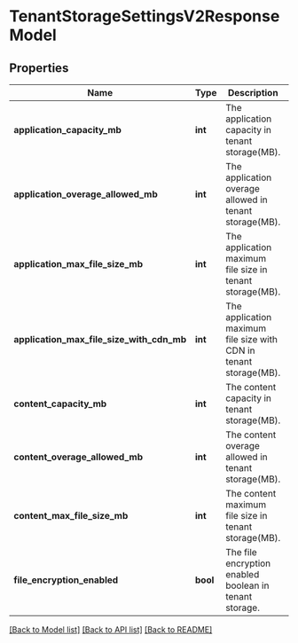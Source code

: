 # TenantStorageSettingsV2ResponseModel

## Properties
Name | Type | Description | Notes
------------ | ------------- | ------------- | -------------
**application_capacity_mb** | **int** | The application capacity in tenant storage(MB). | [optional] 
**application_overage_allowed_mb** | **int** | The application overage allowed in tenant storage(MB). | [optional] 
**application_max_file_size_mb** | **int** | The application maximum file size in tenant storage(MB). | [optional] 
**application_max_file_size_with_cdn_mb** | **int** | The application maximum file size with CDN in tenant storage(MB). | [optional] 
**content_capacity_mb** | **int** | The content capacity in tenant storage(MB). | [optional] 
**content_overage_allowed_mb** | **int** | The content overage allowed in tenant storage(MB). | [optional] 
**content_max_file_size_mb** | **int** | The content maximum file size in tenant storage(MB). | [optional] 
**file_encryption_enabled** | **bool** | The file encryption enabled boolean in tenant storage. | [optional] 

[[Back to Model list]](../README.md#documentation-for-models) [[Back to API list]](../README.md#documentation-for-api-endpoints) [[Back to README]](../README.md)


